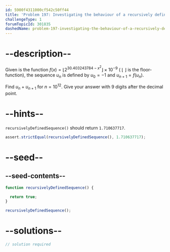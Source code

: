```yaml
---
id: 5900f4311000cf542c50ff44
title: 'Problem 197: Investigating the behaviour of a recursively defined sequence'
challengeType: 1
forumTopicId: 301835
dashedName: problem-197-investigating-the-behaviour-of-a-recursively-defined-sequence
---
```


# --description--

Given is the function $f(x) = ⌊{2}^{30.403243784 - x^2}⌋ × {10}^{-9}$ ( ⌊ ⌋ is the floor-function), the sequence $u_n$ is defined by $u_0 = -1$ and $u_{n + 1} = f(u_n)$.

Find $u_n + u_{n + 1}$ for $n = {10}^{12}$. Give your answer with 9 digits after the decimal point.

# --hints--

`recursivelyDefinedSequence()` should return `1.710637717`.

```js
assert.strictEqual(recursivelyDefinedSequence(), 1.710637717);
```

# --seed--

## --seed-contents--

```js
function recursivelyDefinedSequence() {

  return true;
}

recursivelyDefinedSequence();
```

# --solutions--

```js
// solution required
```
